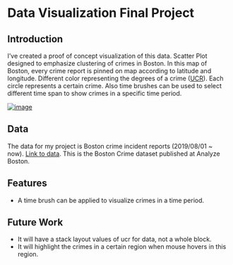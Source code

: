 # Data Visualization Final Project

## Introduction
I’ve created a proof of concept visualization of this data. Scatter Plot designed to emphasize clustering of crimes in Boston. In this map of Boston, every crime report is pinned on map according to latitude and longitude. Different color representing the degrees of a crime ([UCR](https://www.fbi.gov/services/cjis/ucr)). Each circle represents a certain crime. Also time brushes can be used to select different time span to show crimes in a specific time period.

[![image](https://user-images.githubusercontent.com/35828260/67341253-3edbb480-f4fd-11e9-8333-65abb7437b44.png)
](https://vizhub.com/GeniXiong/4d0342a854f74e579e16ab743f6b647f)

## Data

The data for my project is Boston crime incident reports (2019/08/01 ~ now). [Link to data](https://gist.github.com/GeniXiong/543400f47d4b937a6379a9105e70c47f). This is the Boston Crime dataset published at Analyze Boston.
 
 ## Features

 * A time brush can be applied to visualize crimes in a time period.
 
## Future Work
 * It will have a stack layout values of ucr for data, not a whole block.
 * It will highlight the crimes in a certain region when mouse hovers in this region.




